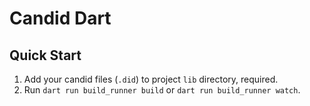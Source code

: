 # Candid Dart

## Quick Start

1. Add your candid files (`.did`) to project `lib` directory, required.
2. Run `dart run build_runner build` or `dart run build_runner watch`.
